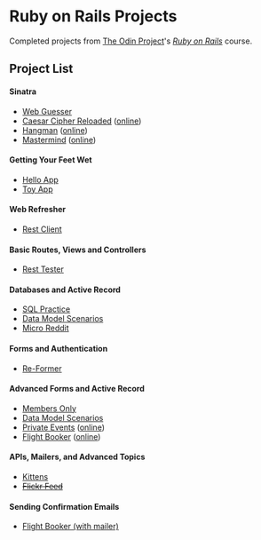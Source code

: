 # Ruby on Rails Projects

Completed projects from [The Odin Project](https://www.theodinproject.com/)'s *[Ruby on Rails](https://www.theodinproject.com/ruby-on-rails)* course.

## Project List

#### Sinatra
- [Web Guesser](project_sinatra/web_guesser)
- [Caesar Cipher Reloaded](project_sinatra/caesar_cipher_reloaded) ([online](https://odin-caesar-cipher.herokuapp.com/))
- [Hangman](project_sinatra/hangman) ([online](https://odin-hangman.herokuapp.com/))
- [Mastermind](project_sinatra/mastermind) ([online](https://odin-mastermind.herokuapp.com/))

#### Getting Your Feet Wet
- [Hello App](project_feet_wet/hello_app)
- [Toy App](project_feet_wet/toy_app)

#### Web Refresher
- [Rest Client](project_web_refresher/rest_client)

#### Basic Routes, Views and Controllers
- [Rest Tester](project_basic_rvc/rest_tester)

#### Databases and Active Record
- [SQL Practice](project_sql_database)
- [Data Model Scenarios](project_active_record/scenarios)
- [Micro Reddit](project_active_record/micro-reddit)

#### Forms and Authentication
- [Re-Former](project_forms/re-former)

#### Advanced Forms and Active Record
- [Members Only](project_authentication/members-only)
- [Data Model Scenarios](project_associations/scenarios)
- [Private Events](project_associations/private-events) ([online](https://odin-private-event.herokuapp.com/))
- [Flight Booker](project_adv_forms/flight-booker) ([online](https://odin-flight-searcher.herokuapp.com/))

#### APIs, Mailers, and Advanced Topics
- [Kittens](project_apis/kittens)
- ~~[Flickr Feed](project_apis/flickr-feed)~~

#### Sending Confirmation Emails
- [Flight Booker (with mailer)](project_conf_emails)